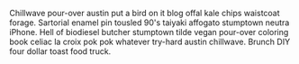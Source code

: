 Chillwave pour-over austin put a bird on it blog offal kale chips waistcoat forage. Sartorial enamel pin tousled 90's taiyaki affogato stumptown neutra iPhone. Hell of biodiesel butcher stumptown tilde vegan pour-over coloring book celiac la croix pok pok whatever try-hard austin chillwave. Brunch DIY four dollar toast food truck.